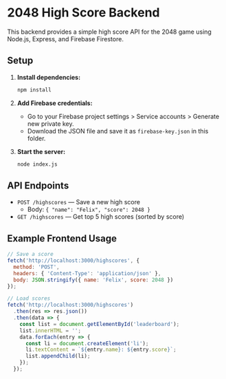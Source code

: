 # 2048 High Score Backend

This backend provides a simple high score API for the 2048 game using Node.js, Express, and Firebase Firestore.

## Setup

1. **Install dependencies:**
   ```bash
   npm install
   ```

2. **Add Firebase credentials:**
   - Go to your Firebase project settings > Service accounts > Generate new private key.
   - Download the JSON file and save it as `firebase-key.json` in this folder.

3. **Start the server:**
   ```bash
   node index.js
   ```

## API Endpoints

- `POST /highscores` — Save a new high score
  - Body: `{ "name": "Felix", "score": 2048 }`
- `GET /highscores` — Get top 5 high scores (sorted by score)

## Example Frontend Usage

```js
// Save a score
fetch('http://localhost:3000/highscores', {
  method: 'POST',
  headers: { 'Content-Type': 'application/json' },
  body: JSON.stringify({ name: 'Felix', score: 2048 })
});

// Load scores
fetch('http://localhost:3000/highscores')
  .then(res => res.json())
  .then(data => {
    const list = document.getElementById('leaderboard');
    list.innerHTML = '';
    data.forEach(entry => {
      const li = document.createElement('li');
      li.textContent = `${entry.name}: ${entry.score}`;
      list.appendChild(li);
    });
  });
``` 